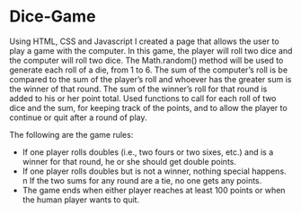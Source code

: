 # Dice-Game
Using HTML, CSS and Javascript I created a page that allows the user to play a game with the computer. In this game, the player will roll two dice and the computer will roll two dice. The Math.random() method will be used to generate each roll of a die, from 1 to 6. The sum of the computer’s roll is be compared to the sum of the player’s roll and whoever has the greater sum is the winner of that round. The sum of the winner’s roll for that round is  added to his or her point total. Used functions to call for each roll of two dice and the sum, for keeping track of the points, and to allow the player to continue or quit after a round of play. 

The following are the game rules: 
* If one player rolls doubles (i.e., two fours or two sixes, etc.) and is a winner for that round, he or she should get double points.
* If one player rolls doubles but is not a winner, nothing special happens. n If the two sums for any round are a tie, no one gets any points. 
* The game ends when either player reaches at least 100 points or when the human player wants to quit.
